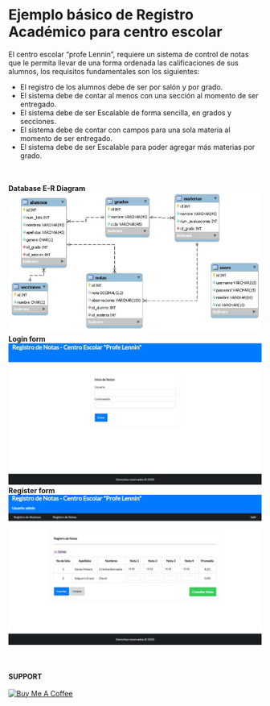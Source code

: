 # Ejemplo básico de Registro Académico para centro escolar
<p>El centro escolar “profe Lennin”, requiere un sistema de control de notas que le permita llevar de una forma ordenada las calificaciones de sus alumnos, los requisitos fundamentales son los siguientes:</p>
<ul>
  <li>El registro de los alumnos debe de ser por salón y por grado.</li>
  <li>El sistema debe de contar al menos con una sección al momento de ser entregado.</li>
  <li>El sistema debe de ser Escalable de forma sencilla, en grados y secciones.</li>
  <li>El sistema debe de contar con campos para una sola materia al momento de ser entregado.</li>
  <li>El sistema debe de ser Escalable para poder agregar más materias por grado.</li>
</ul>
<br><br>
<strong>Database E-R Diagram</strong>
<img src="img/bd.png">
<br>
<strong>Login form</strong>
<img src="img/login.png">
<br>
<strong>Register form</strong>
<img src="img/preview.png">
<br><br>
<br><br>
<strong>SUPPORT</strong>
<br><br>
<a href="https://www.buymeacoffee.com/vsalguero" target="_blank"><img src="https://media.giphy.com/media/sqQihma8JiyO7Skpqv/giphy.gif" alt="Buy Me A Coffee" height="70" width="250"></a>